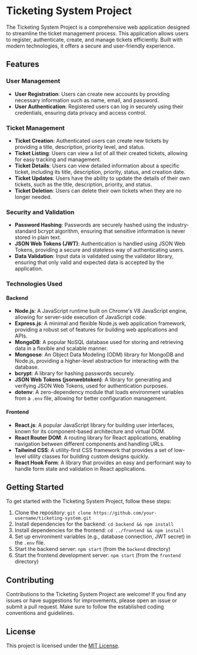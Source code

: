 # Ticketing System Project

The Ticketing System Project is a comprehensive web application designed to streamline the ticket management process. This application allows users to register, authenticate, create, and manage tickets efficiently. Built with modern technologies, it offers a secure and user-friendly experience.

## Features

### User Management

- **User Registration**: Users can create new accounts by providing necessary information such as name, email, and password.
- **User Authentication**: Registered users can log in securely using their credentials, ensuring data privacy and access control.

### Ticket Management

- **Ticket Creation**: Authenticated users can create new tickets by providing a title, description, priority level, and status.
- **Ticket Listing**: Users can view a list of all their created tickets, allowing for easy tracking and management.
- **Ticket Details**: Users can view detailed information about a specific ticket, including its title, description, priority, status, and creation date.
- **Ticket Updates**: Users have the ability to update the details of their own tickets, such as the title, description, priority, and status.
- **Ticket Deletion**: Users can delete their own tickets when they are no longer needed.

### Security and Validation

- **Password Hashing**: Passwords are securely hashed using the industry-standard bcrypt algorithm, ensuring that sensitive information is never stored in plain text.
- **JSON Web Tokens (JWT)**: Authentication is handled using JSON Web Tokens, providing a secure and stateless way of authenticating users.
- **Data Validation**: Input data is validated using the validator library, ensuring that only valid and expected data is accepted by the application.

### Technologies Used

#### Backend

- **Node.js**: A JavaScript runtime built on Chrome's V8 JavaScript engine, allowing for server-side execution of JavaScript code.
- **Express.js**: A minimal and flexible Node.js web application framework, providing a robust set of features for building web applications and APIs.
- **MongoDB**: A popular NoSQL database used for storing and retrieving data in a flexible and scalable manner.
- **Mongoose**: An Object Data Modeling (ODM) library for MongoDB and Node.js, providing a higher-level abstraction for interacting with the database.
- **bcrypt**: A library for hashing passwords securely.
- **JSON Web Tokens (jsonwebtoken)**: A library for generating and verifying JSON Web Tokens, used for authentication purposes.
- **dotenv**: A zero-dependency module that loads environment variables from a `.env` file, allowing for better configuration management.

#### Frontend

- **React.js**: A popular JavaScript library for building user interfaces, known for its component-based architecture and virtual DOM.
- **React Router DOM**: A routing library for React applications, enabling navigation between different components and handling URLs.
- **Tailwind CSS**: A utility-first CSS framework that provides a set of low-level utility classes for building custom designs quickly.
- **React Hook Form**: A library that provides an easy and performant way to handle form state and validation in React applications.

## Getting Started

To get started with the Ticketing System Project, follow these steps:

1. Clone the repository: `git clone https://github.com/your-username/ticketing-system.git`
2. Install dependencies for the backend: `cd backend && npm install`
3. Install dependencies for the frontend: `cd ../frontend && npm install`
4. Set up environment variables (e.g., database connection, JWT secret) in the `.env` file.
5. Start the backend server: `npm start` (from the `backend` directory)
6. Start the frontend development server: `npm start` (from the `frontend` directory)

## Contributing

Contributions to the Ticketing System Project are welcome! If you find any issues or have suggestions for improvements, please open an issue or submit a pull request. Make sure to follow the established coding conventions and guidelines.

## License

This project is licensed under the [MIT License](LICENSE).
